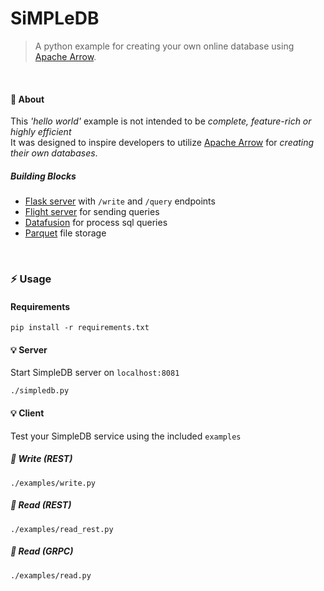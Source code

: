 # SiMPLeDB

> A python example for creating your own online database using [Apache Arrow](https://arrow.apache.org/).

<br>

#### :rainbow: About

This _'hello world'_ example is not intended to be _complete, feature-rich or highly efficient_<br>
It was designed to inspire developers to utilize [Apache Arrow](https://arrow.apache.org/) for _creating their own databases_.


##### Building Blocks

- [Flask server](https://flask.palletsprojects.com/) with `/write` and `/query` endpoints
- [Flight server](https://arrow.apache.org/blog/2022/02/16/introducing-arrow-flight-sql/) for sending queries
- [Datafusion](https://arrow.apache.org/datafusion/user-guide/introduction.html) for process sql queries
- [Parquet](https://arrow.apache.org/docs/python/parquet.html) file storage

<br>

### :zap: Usage
#### Requirements
```
pip install -r requirements.txt
```

#### :bulb: Server
Start SimpleDB server on `localhost:8081`
```
./simpledb.py
```

#### :bulb: Client
Test your SimpleDB service using the included `examples`

##### :round_pushpin: Write _(REST)_
```
./examples/write.py
```
##### :round_pushpin: Read _(REST)_
```
./examples/read_rest.py
```
##### :round_pushpin: Read _(GRPC)_
```
./examples/read.py
```
